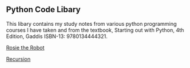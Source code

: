 ## Python Code Libary
This libary contains my study notes from various python programming courses I have taken and from the textbook, Starting out with Python, 4th Edition, Gaddis ISBN-13: 9780134444321.

<a href="https://trinket.io/python/4bf9efdc84?showInstructions=true" target="_blank">Rosie the Robot</a>

<a href="https://trinket.io/python/d01dbd07e2?showInstructions=true" target="_blank">Recursion</a>